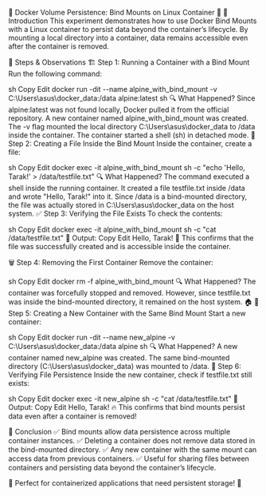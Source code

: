 🚀 Docker Volume Persistence: Bind Mounts on Linux Container 🐳
📌 Introduction
This experiment demonstrates how to use Docker Bind Mounts with a Linux container to persist data beyond the container’s lifecycle. By mounting a local directory into a container, data remains accessible even after the container is removed.

🔧 Steps & Observations
🏗 Step 1: Running a Container with a Bind Mount
Run the following command:

sh
Copy
Edit
docker run -dit --name alpine_with_bind_mount -v C:\Users\asus\docker_data:/data alpine:latest sh
🔍 What Happened?
Since alpine:latest was not found locally, Docker pulled it from the official repository.
A new container named alpine_with_bind_mount was created.
The -v flag mounted the local directory C:\Users\asus\docker_data to /data inside the container.
The container started a shell (sh) in detached mode.
📄 Step 2: Creating a File Inside the Bind Mount
Inside the container, create a file:

sh
Copy
Edit
docker exec -it alpine_with_bind_mount sh -c "echo 'Hello, Tarak!' > /data/testfile.txt"
🔍 What Happened?
The command executed a shell inside the running container.
It created a file testfile.txt inside /data and wrote "Hello, Tarak!" into it.
Since /data is a bind-mounted directory, the file was actually stored in C:\Users\asus\docker_data on the host system.
✅ Step 3: Verifying the File Exists
To check the contents:

sh
Copy
Edit
docker exec -it alpine_with_bind_mount sh -c "cat /data/testfile.txt"
📌 Output:
Copy
Edit
Hello, Tarak!
🎉 This confirms that the file was successfully created and is accessible inside the container.

🗑 Step 4: Removing the First Container
Remove the container:

sh
Copy
Edit
docker rm -f alpine_with_bind_mount
🔍 What Happened?
The container was forcefully stopped and removed.
However, since testfile.txt was inside the bind-mounted directory, it remained on the host system. 🏠
🔄 Step 5: Creating a New Container with the Same Bind Mount
Start a new container:

sh
Copy
Edit
docker run -dit --name new_alpine -v C:\Users\asus\docker_data:/data alpine sh
🔍 What Happened?
A new container named new_alpine was created.
The same bind-mounted directory (C:\Users\asus\docker_data) was mounted to /data.
🔎 Step 6: Verifying File Persistence
Inside the new container, check if testfile.txt still exists:

sh
Copy
Edit
docker exec -it new_alpine sh -c "cat /data/testfile.txt"
📌 Output:
Copy
Edit
Hello, Tarak!
🔥 This confirms that bind mounts persist data even after a container is removed!

🎯 Conclusion
✅ Bind mounts allow data persistence across multiple container instances.
✅ Deleting a container does not remove data stored in the bind-mounted directory.
✅ Any new container with the same mount can access data from previous containers.
✅ Useful for sharing files between containers and persisting data beyond the container’s lifecycle.

📂 Perfect for containerized applications that need persistent storage! 🚀

